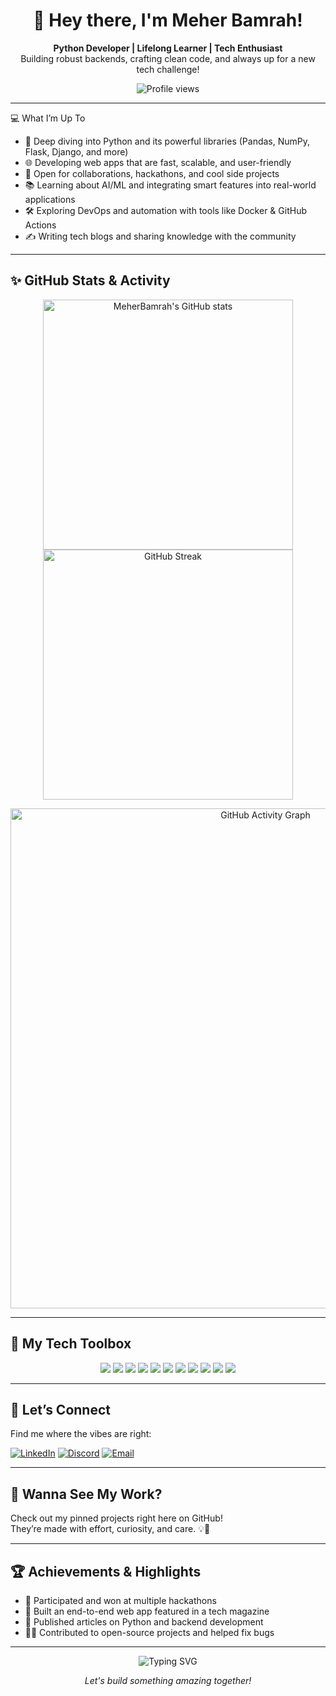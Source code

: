 <h1 align="center">🌸 Hey there, I'm Meher Bamrah! </h1>

<p align="center">
  <b>Python Developer | Lifelong Learner | Tech Enthusiast</b><br>
  Building robust backends, crafting clean code, and always up for a new tech challenge!
</p>

<p align="center">
  <img src="https://komarev.com/ghpvc/?username=MeherBamrah" alt="Profile views"/>
</p>

---

💻 What I’m Up To

- 🐍 Deep diving into Python and its powerful libraries (Pandas, NumPy, Flask, Django, and more)
- 🌐 Developing web apps that are fast, scalable, and user-friendly
- 🚀 Open for collaborations, hackathons, and cool side projects
- 📚 Learning about AI/ML and integrating smart features into real-world applications
- 🛠️ Exploring DevOps and automation with tools like Docker & GitHub Actions
- ✍️ Writing tech blogs and sharing knowledge with the community

---

## ✨ GitHub Stats & Activity

<p align="center">
  <img src="https://github-readme-stats.vercel.app/api?username=MeherBamrah&show_icons=true&theme=radical" alt="MeherBamrah's GitHub stats" width="400"/>
  <img src="https://github-readme-streak-stats.herokuapp.com/?user=MeherBamrah&theme=radical" alt="GitHub Streak" width="400"/>
</p>
<p align="center">
  <img src="https://github-readme-activity-graph.cyclic.app/graph?username=MeherBamrah&theme=github-compact" alt="GitHub Activity Graph" width="800"/>
</p>

---

## 🔧 My Tech Toolbox

<div align="center">
  <img src="https://img.shields.io/badge/Python-3776AB?style=for-the-badge&logo=python&logoColor=white"/>
  <img src="https://img.shields.io/badge/Numpy-013243?style=for-the-badge&logo=numpy&logoColor=white"/>
  <img src="https://img.shields.io/badge/Pandas-150458?style=for-the-badge&logo=pandas&logoColor=white"/>
  <img src="https://img.shields.io/badge/Matplotlib-11557C?style=for-the-badge&logo=matplotlib&logoColor=white"/>
  <img src="https://img.shields.io/badge/scikit--learn-F7931E?style=for-the-badge&logo=scikit-learn&logoColor=white"/>
  <img src="https://img.shields.io/badge/Django-092E20?style=for-the-badge&logo=django&logoColor=white"/>
  <img src="https://img.shields.io/badge/Flask-000000?style=for-the-badge&logo=flask&logoColor=white"/>
  <img src="https://img.shields.io/badge/Docker-2496ED?style=for-the-badge&logo=docker&logoColor=white"/>
  <img src="https://img.shields.io/badge/GitHub_Actions-2088FF?style=for-the-badge&logo=github-actions&logoColor=white"/>
  <img src="https://img.shields.io/badge/HTML5-E34F26?style=for-the-badge&logo=html5&logoColor=white"/>
  <img src="https://img.shields.io/badge/CSS3-1572B6?style=for-the-badge&logo=css3&logoColor=white"/>
</div>

---

## 🤝 Let’s Connect

Find me where the vibes are right:

[![LinkedIn](https://img.shields.io/badge/-LinkedIn-blue?style=flat-square&logo=linkedin)](https://www.linkedin.com/in/meherbamrah/)
[![Discord](https://img.shields.io/badge/-Discord-5865F2?style=flat-square&logo=discord&logoColor=white)](#)
[![Email](https://img.shields.io/badge/-Email-D14836?style=flat-square&logo=gmail&logoColor=white)](mailto:meherbamrah@gmail.com)

---

## 🚩 Wanna See My Work?

Check out my pinned projects right here on GitHub!  
They’re made with effort, curiosity, and care. 💡💛


---

## 🏆 Achievements & Highlights

- 🏅 Participated and won at multiple hackathons
- 🥇 Built an end-to-end web app featured in a tech magazine
- 📝 Published articles on Python and backend development
- 👩‍💻 Contributed to open-source projects and helped fix bugs

---

<p align="center">
  <img src="https://readme-typing-svg.herokuapp.com?font=Fira+Code&weight=500&size=24&pause=1000&color=F59E42&center=true&vCenter=true&width=435&lines=Design+is+my+superpower!;Always+learning+always+growing;Let's+build+something+amazing+together!" alt="Typing SVG" />
</p>

<p align="center">
  <i>Let's build something amazing together!</i>
</p>
